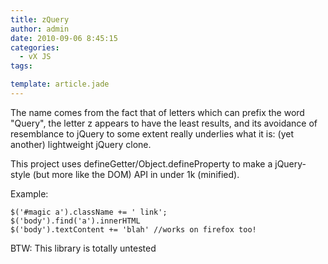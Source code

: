 ```yaml
---
title: zQuery
author: admin
date: 2010-09-06 8:45:15
categories:
  - vX JS
tags: 

template: article.jade
---
```


The name comes from the fact that of letters which can prefix the word "Query", the letter z appears to have the least results, and its avoidance of resemblance to jQuery to some extent really underlies what it is: (yet another) lightweight jQuery clone.

This project uses defineGetter/Object.defineProperty to make a jQuery-style (but more like the DOM) API in under 1k (minified).

Example:

	$('#magic a').className += ' link';
	$('body').find('a').innerHTML
	$('body').textContent += 'blah' //works on firefox too!

BTW:
This library is totally untested

